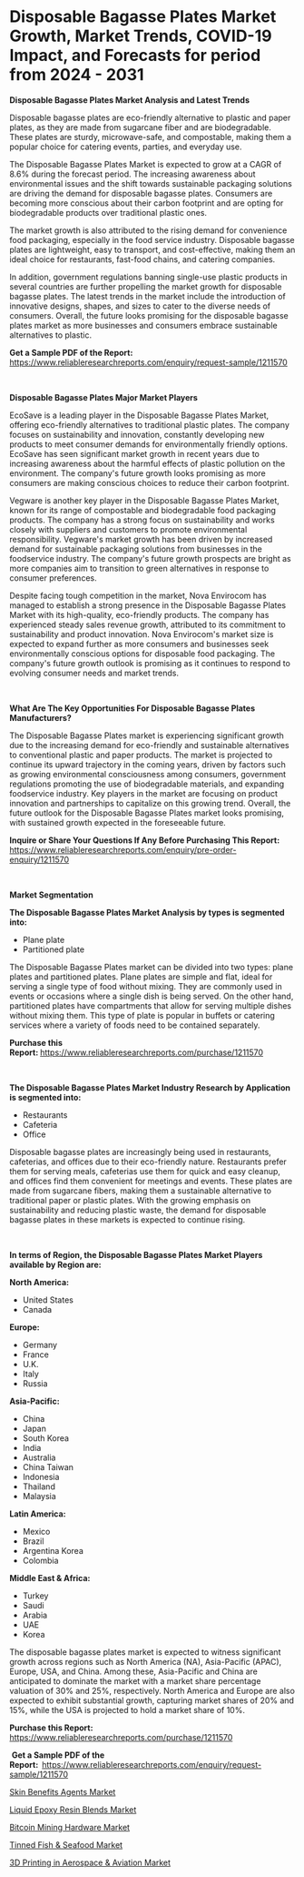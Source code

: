 <p><h1>Disposable Bagasse Plates Market Growth, Market Trends, COVID-19 Impact, and Forecasts for period from 2024 - 2031</h1></p><p><strong>Disposable Bagasse Plates Market Analysis and Latest Trends</strong></p>
<p><p>Disposable bagasse plates are eco-friendly alternative to plastic and paper plates, as they are made from sugarcane fiber and are biodegradable. These plates are sturdy, microwave-safe, and compostable, making them a popular choice for catering events, parties, and everyday use.</p><p>The Disposable Bagasse Plates Market is expected to grow at a CAGR of 8.6% during the forecast period. The increasing awareness about environmental issues and the shift towards sustainable packaging solutions are driving the demand for disposable bagasse plates. Consumers are becoming more conscious about their carbon footprint and are opting for biodegradable products over traditional plastic ones.</p><p>The market growth is also attributed to the rising demand for convenience food packaging, especially in the food service industry. Disposable bagasse plates are lightweight, easy to transport, and cost-effective, making them an ideal choice for restaurants, fast-food chains, and catering companies.</p><p>In addition, government regulations banning single-use plastic products in several countries are further propelling the market growth for disposable bagasse plates. The latest trends in the market include the introduction of innovative designs, shapes, and sizes to cater to the diverse needs of consumers. Overall, the future looks promising for the disposable bagasse plates market as more businesses and consumers embrace sustainable alternatives to plastic.</p></p>
<p><strong>Get a Sample PDF of the Report:&nbsp;</strong> <a href="https://www.reliableresearchreports.com/enquiry/request-sample/1211570">https://www.reliableresearchreports.com/enquiry/request-sample/1211570</a></p>
<p>&nbsp;</p>
<p><strong>Disposable Bagasse Plates Major Market Players</strong></p>
<p><p>EcoSave is a leading player in the Disposable Bagasse Plates Market, offering eco-friendly alternatives to traditional plastic plates. The company focuses on sustainability and innovation, constantly developing new products to meet consumer demands for environmentally friendly options. EcoSave has seen significant market growth in recent years due to increasing awareness about the harmful effects of plastic pollution on the environment. The company's future growth looks promising as more consumers are making conscious choices to reduce their carbon footprint.</p><p>Vegware is another key player in the Disposable Bagasse Plates Market, known for its range of compostable and biodegradable food packaging products. The company has a strong focus on sustainability and works closely with suppliers and customers to promote environmental responsibility. Vegware's market growth has been driven by increased demand for sustainable packaging solutions from businesses in the foodservice industry. The company's future growth prospects are bright as more companies aim to transition to green alternatives in response to consumer preferences.</p><p>Despite facing tough competition in the market, Nova Envirocom has managed to establish a strong presence in the Disposable Bagasse Plates Market with its high-quality, eco-friendly products. The company has experienced steady sales revenue growth, attributed to its commitment to sustainability and product innovation. Nova Envirocom's market size is expected to expand further as more consumers and businesses seek environmentally conscious options for disposable food packaging. The company's future growth outlook is promising as it continues to respond to evolving consumer needs and market trends.</p></p>
<p>&nbsp;</p>
<p><strong>What Are The Key Opportunities For Disposable Bagasse Plates Manufacturers?</strong></p>
<p><p>The Disposable Bagasse Plates market is experiencing significant growth due to the increasing demand for eco-friendly and sustainable alternatives to conventional plastic and paper products. The market is projected to continue its upward trajectory in the coming years, driven by factors such as growing environmental consciousness among consumers, government regulations promoting the use of biodegradable materials, and expanding foodservice industry. Key players in the market are focusing on product innovation and partnerships to capitalize on this growing trend. Overall, the future outlook for the Disposable Bagasse Plates market looks promising, with sustained growth expected in the foreseeable future.</p></p>
<p><strong>Inquire or Share Your Questions If Any Before Purchasing This Report:</strong> <a href="https://www.reliableresearchreports.com/enquiry/pre-order-enquiry/1211570">https://www.reliableresearchreports.com/enquiry/pre-order-enquiry/1211570</a></p>
<p>&nbsp;</p>
<p><strong>Market Segmentation</strong></p>
<p><strong>The Disposable Bagasse Plates Market Analysis by types is segmented into:</strong></p>
<p><ul><li>Plane plate</li><li>Partitioned plate</li></ul></p>
<p><p>The Disposable Bagasse Plates market can be divided into two types: plane plates and partitioned plates. Plane plates are simple and flat, ideal for serving a single type of food without mixing. They are commonly used in events or occasions where a single dish is being served. On the other hand, partitioned plates have compartments that allow for serving multiple dishes without mixing them. This type of plate is popular in buffets or catering services where a variety of foods need to be contained separately.</p></p>
<p><strong>Purchase this Report:&nbsp;</strong><a href="https://www.reliableresearchreports.com/purchase/1211570">https://www.reliableresearchreports.com/purchase/1211570</a></p>
<p>&nbsp;</p>
<p><strong>The Disposable Bagasse Plates Market Industry Research by Application is segmented into:</strong></p>
<p><ul><li>Restaurants</li><li>Cafeteria</li><li>Office</li></ul></p>
<p><p>Disposable bagasse plates are increasingly being used in restaurants, cafeterias, and offices due to their eco-friendly nature. Restaurants prefer them for serving meals, cafeterias use them for quick and easy cleanup, and offices find them convenient for meetings and events. These plates are made from sugarcane fibers, making them a sustainable alternative to traditional paper or plastic plates. With the growing emphasis on sustainability and reducing plastic waste, the demand for disposable bagasse plates in these markets is expected to continue rising.</p></p>
<p>&nbsp;</p>
<p><strong>In terms of Region, the Disposable Bagasse Plates Market Players available by Region are:</strong></p>
<p>
    <p> <strong> North America: </strong>
        <ul>
            <li>United States</li>
            <li>Canada</li>
        </ul>
        </p> 
    <p> <strong> Europe: </strong>
        <ul>
            <li>Germany</li>
            <li>France</li>
            <li>U.K.</li>
            <li>Italy</li>
            <li>Russia</li>
        </ul>
        </p> 
    <p> <strong> Asia-Pacific: </strong>
        <ul>
            <li>China</li>
            <li>Japan</li>
            <li>South Korea</li>
            <li>India</li>
            <li>Australia</li>
            <li>China Taiwan</li>
            <li>Indonesia</li>
            <li>Thailand</li>
            <li>Malaysia</li>
        </ul>
        </p> 
    <p> <strong> Latin America: </strong>
        <ul>
            <li>Mexico</li>
            <li>Brazil</li>
            <li>Argentina Korea</li>
            <li>Colombia</li>
        </ul>
        </p> 
    <p> <strong> Middle East & Africa: </strong>
        <ul>
            <li>Turkey</li>
            <li>Saudi</li>
            <li>Arabia</li>
            <li>UAE</li>
            <li>Korea</li>
        </ul>
    </p>
    </p>
<p><p>The disposable bagasse plates market is expected to witness significant growth across regions such as North America (NA), Asia-Pacific (APAC), Europe, USA, and China. Among these, Asia-Pacific and China are anticipated to dominate the market with a market share percentage valuation of 30% and 25%, respectively. North America and Europe are also expected to exhibit substantial growth, capturing market shares of 20% and 15%, while the USA is projected to hold a market share of 10%.</p></p>
<p><strong>Purchase this Report: </strong><a href="https://www.reliableresearchreports.com/purchase/1211570">https://www.reliableresearchreports.com/purchase/1211570</a></p>
<p>&nbsp;<strong>Get a Sample PDF of the Report:&nbsp;&nbsp;</strong><a href="https://www.reliableresearchreports.com/enquiry/request-sample/1211570">https://www.reliableresearchreports.com/enquiry/request-sample/1211570</a></p>
<p><strong></strong></p>
<p><p><a href="https://medium.com/@rachelyoung56/skin-benefits-agents-market-the-key-to-successful-business-strategy-forecast-till-2031-ea967f88e506">Skin Benefits Agents Market</a></p><p><a href="https://medium.com/@rachelyoung56/liquid-epoxy-resin-blends-market-analysis-its-cagr-market-segmentation-and-global-industry-cbe1452136ad">Liquid Epoxy Resin Blends Market</a></p><p><a href="https://medium.com/@loretadervishi2013/analyzing-bitcoin-mining-hardware-market-global-industry-perspective-and-forecast-2024-to-2031-645dd18c881b">Bitcoin Mining Hardware Market</a></p><p><a href="https://medium.com/p/ae6b4aa3a5c7/edit">Tinned Fish & Seafood Market</a></p><p><a href="https://medium.com/@loretadervishi2013/3d-printing-in-aerospace-amp-aviation-market-research-report-its-history-and-forecast-2024-to-f38d8048e642">3D Printing in Aerospace & Aviation Market</a></p></p>